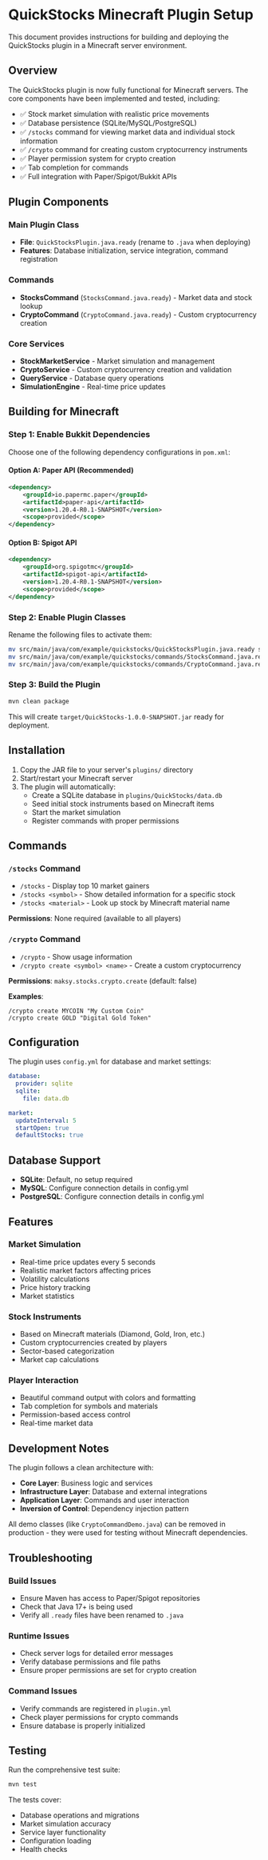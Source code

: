 # QuickStocks Minecraft Plugin Setup

This document provides instructions for building and deploying the QuickStocks plugin in a Minecraft server environment.

## Overview

The QuickStocks plugin is now fully functional for Minecraft servers. The core components have been implemented and tested, including:

- ✅ Stock market simulation with realistic price movements
- ✅ Database persistence (SQLite/MySQL/PostgreSQL)
- ✅ `/stocks` command for viewing market data and individual stock information
- ✅ `/crypto` command for creating custom cryptocurrency instruments
- ✅ Player permission system for crypto creation
- ✅ Tab completion for commands
- ✅ Full integration with Paper/Spigot/Bukkit APIs

## Plugin Components

### Main Plugin Class
- **File**: `QuickStocksPlugin.java.ready` (rename to `.java` when deploying)
- **Features**: Database initialization, service integration, command registration

### Commands
- **StocksCommand** (`StocksCommand.java.ready`) - Market data and stock lookup
- **CryptoCommand** (`CryptoCommand.java.ready`) - Custom cryptocurrency creation

### Core Services
- **StockMarketService** - Market simulation and management
- **CryptoService** - Custom cryptocurrency creation and validation
- **QueryService** - Database query operations
- **SimulationEngine** - Real-time price updates

## Building for Minecraft

### Step 1: Enable Bukkit Dependencies

Choose one of the following dependency configurations in `pom.xml`:

#### Option A: Paper API (Recommended)
```xml
<dependency>
    <groupId>io.papermc.paper</groupId>
    <artifactId>paper-api</artifactId>
    <version>1.20.4-R0.1-SNAPSHOT</version>
    <scope>provided</scope>
</dependency>
```

#### Option B: Spigot API
```xml
<dependency>
    <groupId>org.spigotmc</groupId>
    <artifactId>spigot-api</artifactId>
    <version>1.20.4-R0.1-SNAPSHOT</version>
    <scope>provided</scope>
</dependency>
```

### Step 2: Enable Plugin Classes

Rename the following files to activate them:
```bash
mv src/main/java/com/example/quickstocks/QuickStocksPlugin.java.ready src/main/java/com/example/quickstocks/QuickStocksPlugin.java
mv src/main/java/com/example/quickstocks/commands/StocksCommand.java.ready src/main/java/com/example/quickstocks/commands/StocksCommand.java
mv src/main/java/com/example/quickstocks/commands/CryptoCommand.java.ready src/main/java/com/example/quickstocks/commands/CryptoCommand.java
```

### Step 3: Build the Plugin

```bash
mvn clean package
```

This will create `target/QuickStocks-1.0.0-SNAPSHOT.jar` ready for deployment.

## Installation

1. Copy the JAR file to your server's `plugins/` directory
2. Start/restart your Minecraft server
3. The plugin will automatically:
   - Create a SQLite database in `plugins/QuickStocks/data.db`
   - Seed initial stock instruments based on Minecraft items
   - Start the market simulation
   - Register commands with proper permissions

## Commands

### `/stocks` Command
- `/stocks` - Display top 10 market gainers
- `/stocks <symbol>` - Show detailed information for a specific stock
- `/stocks <material>` - Look up stock by Minecraft material name

**Permissions**: None required (available to all players)

### `/crypto` Command
- `/crypto` - Show usage information
- `/crypto create <symbol> <name>` - Create a custom cryptocurrency

**Permissions**: `maksy.stocks.crypto.create` (default: false)

**Examples**:
```
/crypto create MYCOIN "My Custom Coin"
/crypto create GOLD "Digital Gold Token"
```

## Configuration

The plugin uses `config.yml` for database and market settings:

```yaml
database:
  provider: sqlite
  sqlite:
    file: data.db

market:
  updateInterval: 5
  startOpen: true
  defaultStocks: true
```

## Database Support

- **SQLite**: Default, no setup required
- **MySQL**: Configure connection details in config.yml
- **PostgreSQL**: Configure connection details in config.yml

## Features

### Market Simulation
- Real-time price updates every 5 seconds
- Realistic market factors affecting prices
- Volatility calculations
- Price history tracking
- Market statistics

### Stock Instruments
- Based on Minecraft materials (Diamond, Gold, Iron, etc.)
- Custom cryptocurrencies created by players
- Sector-based categorization
- Market cap calculations

### Player Interaction
- Beautiful command output with colors and formatting
- Tab completion for symbols and materials
- Permission-based access control
- Real-time market data

## Development Notes

The plugin follows a clean architecture with:
- **Core Layer**: Business logic and services
- **Infrastructure Layer**: Database and external integrations
- **Application Layer**: Commands and user interaction
- **Inversion of Control**: Dependency injection pattern

All demo classes (like `CryptoCommandDemo.java`) can be removed in production - they were used for testing without Minecraft dependencies.

## Troubleshooting

### Build Issues
- Ensure Maven has access to Paper/Spigot repositories
- Check that Java 17+ is being used
- Verify all `.ready` files have been renamed to `.java`

### Runtime Issues
- Check server logs for detailed error messages
- Verify database permissions and file paths
- Ensure proper permissions are set for crypto creation

### Command Issues
- Verify commands are registered in `plugin.yml`
- Check player permissions for crypto commands
- Ensure database is properly initialized

## Testing

Run the comprehensive test suite:
```bash
mvn test
```

The tests cover:
- Database operations and migrations
- Market simulation accuracy
- Service layer functionality
- Configuration loading
- Health checks